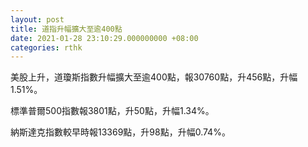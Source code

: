 ```yaml
---
layout: post
title: 道指升幅擴大至逾400點
date: 2021-01-28 23:10:29.000000000 +08:00
categories: rthk
---
```


美股上升，道瓊斯指數升幅擴大至逾400點，報30760點，升456點，升幅1.51%。

標準普爾500指數報3801點，升50點，升幅1.34%。

納斯達克指數較早時報13369點，升98點，升幅0.74%。

